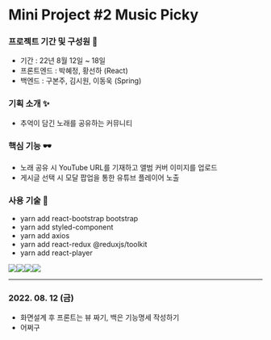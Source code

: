 # Mini Project #2 Music Picky
### 프로젝트 기간 및 구성원 🎈
- 기간 : 22년 8월 12일 ~ 18일
- 프론트엔드 : 박혜정, 황선하 (React)
- 백엔드 : 구본주, 김시원, 이동욱 (Spring)
### 기획 소개 ✨
- 추억이 담긴 노래를 공유하는 커뮤니티
### 핵심 기능 🕶
- 노래 공유 시 YouTube URL를 기재하고 앨범 커버 이미지를 업로드
- 게시글 선택 시 모달 팝업을 통한 유튜브 플레이어 노출
### 사용 기술 🎃
- yarn add react-bootstrap bootstrap
- yarn add styled-component
- yarn add axios
- yarn add react-redux @reduxjs/toolkit
- yarn add react-player

<img src="https://img.shields.io/badge/git-F05032?style=for-the-badge&logo=git&logoColor=white"><img src="https://img.shields.io/badge/react-61DAFB?style=for-the-badge&logo=react&logoColor=black"><img src="https://img.shields.io/badge/bootstrap-7952B3?style=for-the-badge&logo=bootstrap&logoColor=white"><img src="https://img.shields.io/badge/github-181717?style=for-the-badge&logo=github&logoColor=white">

---

### 2022. 08. 12 (금)
- 화면설계 후 프론트는 뷰 짜기, 백은 기능명세 작성하기
- 어쩌구

